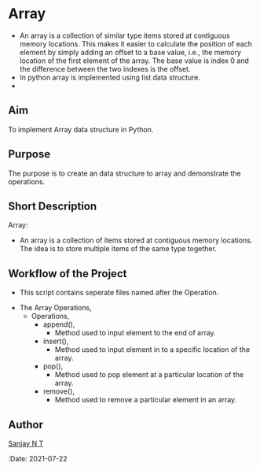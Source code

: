 # Array
- An array is a collection of similar type items stored at contiguous memory locations.  This makes it easier to calculate the position of each element by simply adding an offset to a base value, i.e., the memory location of the first element of the array. The base value is index 0 and the difference between the two indexes is the offset. 
- In python array is implemented using list data structure.
- 
## Aim

To implement Array data structure in Python.


## Purpose

The purpose is to create an data structure to array and demonstrate the operations.


## Short Description

Array:
- An array is a collection of items stored at contiguous memory locations. The idea is to store multiple items of the same type together.


## Workflow of the Project

- This script contains seperate files named after the Operation.

* The Array Operations,
    - Operations,
        - append(), 
            - Method used to input element to the end of array.
        - insert(), 
            - Method used to input element in to a specific location of the array.
        - pop(), 
            - Method used to pop element at a particular location of the array. 
        - remove(), 
            - Method used to remove a particular element in an array. 
         


## Author

[Sanjay N T](https://github.com/sanjay-nt)

:Date: 2021-07-22
